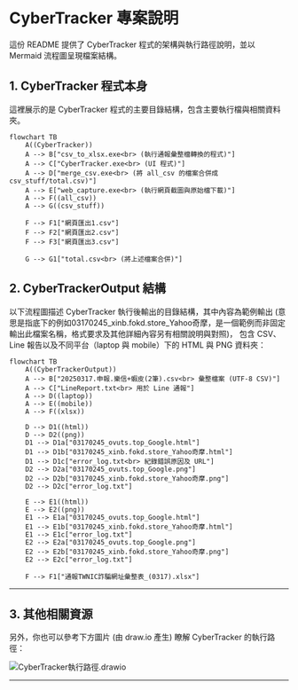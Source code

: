 # CyberTracker 專案說明

這份 README 提供了 CyberTracker 程式的架構與執行路徑說明，並以 Mermaid 流程圖呈現檔案結構。

## 1. CyberTracker 程式本身

這裡展示的是 CyberTracker 程式的主要目錄結構，包含主要執行檔與相關資料夾。

```mermaid
flowchart TB
    A((CyberTracker))
    A --> B["csv_to_xlsx.exe<br> (執行通報彙整檔轉換的程式)"]
    A --> C["CyberTracker.exe<br> (UI 程式)"]
    A --> D["merge_csv.exe<br> (將 all_csv 的檔案合併成 csv_stuff/total.csv)"]
    A --> E["web_capture.exe<br> (執行網頁截圖與原始檔下載)"]
    A --> F((all_csv))
    A --> G((csv_stuff))

    F --> F1["網頁匯出1.csv"]
    F --> F2["網頁匯出2.csv"]
    F --> F3["網頁匯出3.csv"]

    G --> G1["total.csv<br> (將上述檔案合併)"]
```

## 2. CyberTrackerOutput 結構

以下流程圖描述 CyberTracker 執行後輸出的目錄結構，其中內容為範例輸出
(意思是指底下的例如03170245_xinb.fokd.store_Yahoo奇摩，是一個範例而非固定輸出此檔案名稱，格式要求及其他詳細內容另有相關說明與對照)，
包含 CSV、Line 報告以及不同平台（laptop 與 mobile）下的 HTML 與 PNG 資料夾：

```mermaid
flowchart TB
    A((CyberTrackerOutput))
    A --> B["20250317.申報.樂信+蝦皮(2筆).csv<br> 彙整檔案 (UTF-8 CSV)"]
    A --> C["LineReport.txt<br> 用於 Line 通報"]
    A --> D((laptop))
    A --> E((mobile))
    A --> F((xlsx))

    D --> D1((html))
    D --> D2((png))
    D1 --> D1a["03170245_ovuts.top_Google.html"]
    D1 --> D1b["03170245_xinb.fokd.store_Yahoo奇摩.html"]
    D1 --> D1c["error_log.txt<br> 紀錄錯誤原因及 URL"]
    D2 --> D2a["03170245_ovuts.top_Google.png"]
    D2 --> D2b["03170245_xinb.fokd.store_Yahoo奇摩.png"]
    D2 --> D2c["error_log.txt"]

    E --> E1((html))
    E --> E2((png))
    E1 --> E1a["03170245_ovuts.top_Google.html"]
    E1 --> E1b["03170245_xinb.fokd.store_Yahoo奇摩.html"]
    E1 --> E1c["error_log.txt"]
    E2 --> E2a["03170245_ovuts.top_Google.png"]
    E2 --> E2b["03170245_xinb.fokd.store_Yahoo奇摩.png"]
    E2 --> E2c["error_log.txt"]

    F --> F1["通報TWNIC詐騙網址彙整表_(0317).xlsx"]
```

---

## 3. 其他相關資源

另外，你也可以參考下方圖片 (由 draw.io 產生) 瞭解 CyberTracker 的執行路徑：

![CyberTracker執行路徑.drawio](https://hackmd.io/_uploads/SylPfscE3Jx.png)

---
